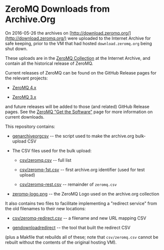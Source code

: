 # ZeroMQ Downloads from Archive.Org

On 2016-05-26 the archives on [http://download.zeromq.org/](http://download.zeromq.org/)
were uploaded to the Internet Archive for safe keeping, prior to the 
VM that had hosted `download.zeromq.org` being shut down.  

These uploads are in the [ZeroMQ Collection](https://archive.org/details/zeromq)
at the Internet Archive, and contain all the historical release of
ZeroMQ.  

Current releases of ZeroMQ can be found on the GitHub Release pages
for the relevant projects:

*   [ZeroMQ 4.x](https://github.com/zeromq/zeromq4-1/releases)

*   [ZeroMQ 3.x](https://github.com/zeromq/zeromq3-x/releases)

and future releases will be added to those (and related) GitHub Release
pages.  See the [ZeroMQ "Get the Software"](http://zeromq.org/intro:get-the-software)
page for more information on current downloads.

This repository contains:

*   [genarchiveorgcsv](genarchiveorgcsv) -- the script used to make the archive.org bulk-upload CSV

*   The CSV files used for the bulk upload:

    *   [csv/zeromq.csv](csv/zeromq.csv) -- full list

    *   [csv/zeromq-1st.csv](csv/zeromq-1st.csv) -- first archive.org identifier (used for test upload)

    *   [csv/zeromq-rest.csv](csv/zeromq-rest.csv) -- remainder of `zeromq.csv`

*   [zeromq-logo.png](zeromq-logo.png) -- the ZeroMQ Logo used on the archive.org collection

It also contains two files to facilitate implementing a "redirect service"
from the old filenames to their new locations:

*   [csv/zeromq-redirect.csv](csv/zeromq-redirect.csv) -- a filename and new URL mapping CSV

*   [gendownloadredirect](gendownloadredirect) -- the tool that built the redirect CSV

(plus a Makfile that rebuilds all of these; note that `csv/zeromq.csv` 
cannot be rebuilt without the contents of the original hosting VM).
